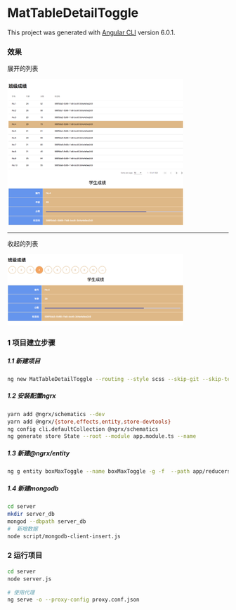 # MatTableDetailToggle

This project was generated with [Angular CLI](https://github.com/angular/angular-cli) version 6.0.1.

### 效果 

 
展开的列表

<img src="./screenshot/screenshot1.png" width="400" />

---
收起的列表

<img src="./screenshot/screenshot2.png" width="400" />


###  1 项目建立步骤
##### 1.1 新建项目
```bash
ng new MatTableDetailToggle --routing --style scss --skip-git --skip-tests --version 1.0.0
```

##### 1.2 安装配置ngrx
```bash
yarn add @ngrx/schematics --dev
yarn add @ngrx/{store,effects,entity,store-devtools}
ng config cli.defaultCollection @ngrx/schematics
ng generate store State --root --module app.module.ts --name
```

##### 1.3 新建@ngrx/entity
```bash
ng g entity boxMaxToggle --name boxMaxToggle -g -f  --path app/reducers/box-max-toogle
```

##### 1.4 新建mongodb
```bash
cd server
mkdir server_db
mongod --dbpath server_db
#  新增数据
node script/mongodb-client-insert.js

```
### 2 运行项目
```bash
cd server
node server.js
```
```bash
# 使用代理
ng serve -o --proxy-config proxy.conf.json
```

